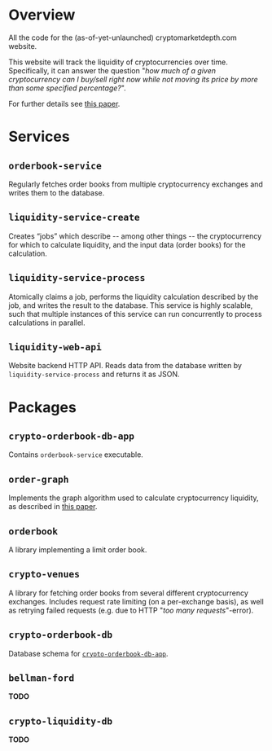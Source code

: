 # Overview

All the code for the (as-of-yet-unlaunched) cryptomarketdepth.com website.

This website will track the liquidity of cryptocurrencies over time. Specifically, it can answer the question "*how much of a given cryptocurrency can I buy/sell right now while not moving its price by more than some specified percentage?*".

For further details see [this paper](https://github.com/runeksvendsen/order-graph/blob/26552b74f04fadc36f6ec3cfc3bccf612e9c5732/doc/RuneKSvendsen-CryptocurrencyLiquidity-Project2019.pdf).

# Services


## `orderbook-service`

Regularly fetches order books from multiple cryptocurrency exchanges and writes them to the database.


## `liquidity-service-create`

Creates “jobs” which describe -- among other things -- the cryptocurrency for which to calculate liquidity, and the input data (order books) for the calculation.

## `liquidity-service-process`

Atomically claims a job, performs the liquidity calculation described by the job, and writes the result to the database. This service is highly scalable, such that multiple instances of this service can run concurrently to process calculations in parallel.

## `liquidity-web-api`

Website backend HTTP API. Reads data from the database written by `liquidity-service-process` and returns it as JSON.


# Packages


## `crypto-orderbook-db-app`

Contains `orderbook-service` executable.

## `order-graph`

Implements the graph algorithm used to calculate cryptocurrency liquidity, as described in [this paper](https://github.com/runeksvendsen/order-graph/blob/26552b74f04fadc36f6ec3cfc3bccf612e9c5732/doc/RuneKSvendsen-CryptocurrencyLiquidity-Project2019.pdf).

## `orderbook`

A library implementing a limit order book.

## `crypto-venues`

A library for fetching order books from several different cryptocurrency exchanges. Includes request rate limiting (on a per-exchange basis), as well as retrying failed requests (e.g. due to HTTP "*too many requests*"-error).

## `crypto-orderbook-db`

Database schema for [`crypto-orderbook-db-app`](#crypto-orderbook-db-app).

## `bellman-ford`

**TODO**

## `crypto-liquidity-db`

**TODO**
